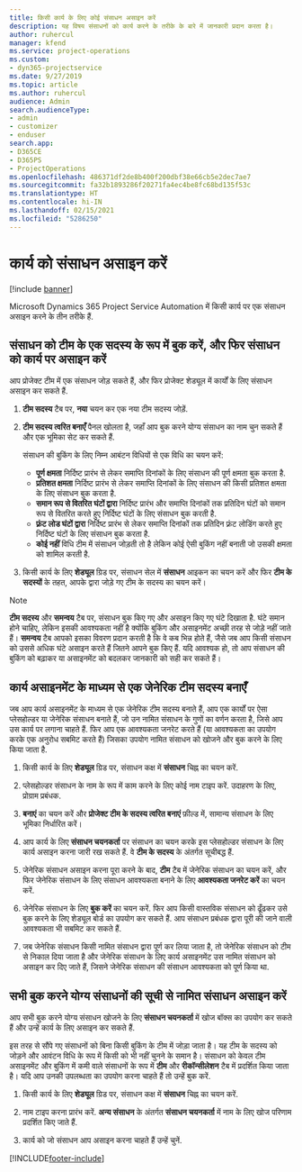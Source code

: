 ```yaml
---
title: किसी कार्य के लिए कोई संसाधन असाइन करें
description: यह विषय संसाधनों को कार्य करने के तरीके के बारे में जानकारी प्रदान करता है।
author: ruhercul
manager: kfend
ms.service: project-operations
ms.custom:
- dyn365-projectservice
ms.date: 9/27/2019
ms.topic: article
ms.author: ruhercul
audience: Admin
search.audienceType:
- admin
- customizer
- enduser
search.app:
- D365CE
- D365PS
- ProjectOperations
ms.openlocfilehash: 486371df2de8b400f200dbf38e66cb5e2dec7ae7
ms.sourcegitcommit: fa32b1893286f20271fa4ec4be8fc68bd135f53c
ms.translationtype: HT
ms.contentlocale: hi-IN
ms.lasthandoff: 02/15/2021
ms.locfileid: "5286250"
---
```

# <a name="assign-a-resource-to-a-task"></a>कार्य को संसाधन असाइन करें

[!include [banner](../includes/psa-now-project-operations.md)]

Microsoft Dynamics 365 Project Service Automation में किसी कार्य पर एक संसाधन असाइन करने के तीन तरीके हैं.

## <a name="book-a-resource-as-a-team-member-and-then-assign-the-resource-to-a-task"></a>संसाधन को टीम के एक सदस्य के रूप में बुक करें, और फिर संसाधन को कार्य पर असाइन करें

आप प्रोजेक्ट टीम में एक संसाधन जोड़ सकते हैं, और फिर प्रोजेक्ट शेड्यूल में कार्यों के लिए संसाधन असाइन कर सकते हैं.

1. **टीम सदस्य** टैब पर, **नया** चयन कर एक नया टीम सदस्य जोड़ें. 

2. **टीम सदस्य त्वरित बनाएँ** पैनल खोलता है, जहाँ आप बुक करने योग्य संसाधन का नाम चुन सकते हैं और एक भूमिका सेट कर सकते हैं. 

    संसाधन की बुकिंग के लिए निम्न आबंटन विधियों से एक विधि का चयन करें:

    - **पूर्ण क्षमता** निर्दिष्ट प्रारंभ से लेकर समाप्ति दिनांकों के लिए संसाधन की पूर्ण क्षमता बुक करता है.
    - **प्रतिशत क्षमता** निर्दिष्ट प्रारंभ से लेकर समाप्ति दिनांकों के लिए संसाधन की किसी प्रतिशत क्षमता के लिए संसाधन बुक करता है.
    - **समान रूप से वितरित घंटों द्वारा** निर्दिष्ट प्रारंभ और समाप्ति दिनांकों तक प्रतिदिन घंटों को समान रूप से वितरित करते हुए निर्दिष्ट घंटों के लिए संसाधन बुक करती है.
    - **फ़्रंट लोड घंटों द्वारा** निर्दिष्ट प्रारंभ से लेकर समाप्ति दिनांकों तक प्रतिदिन फ़्रंट लोडिंग करते हुए निर्दिष्ट घंटों के लिए संसाधन बुक करता है.
    - **कोई नहीं** विधि टीम में संसाधन जोड़ती तो है लेकिन कोई ऐसी बुकिंग नहीं बनाती जो उसकी क्षमता को शामिल करती है.

3. किसी कार्य के लिए **शेड्यूल** ग्रिड पर, संसाधन सेल में **संसाधन** आइकन का चयन करें और फिर **टीम के सदस्यों** के तहत, आपके द्वारा जोड़े गए टीम के सदस्य का चयन करें। 

> [!NOTE]
> **टीम सदस्य** और **समन्वय** टैब पर, संसाधन बुक किए गए और असाइन किए गए घंटे दिखाता है. घंटे समान होने चाहिए, लेकिन इसकी आवश्यकता नहीं है क्योंकि बुकिंग और असाइनमेंट अच्छी तरह से जोड़े नहीं जाते हैं। **समन्वय** टैब आपको इसका विवरण प्रदान करती है कि वे कब भिन्न होते हैं, जैसे जब आप किसी संसाधन को उससे अधिक घंटे असाइन करते हैं जितने आपने बुक किए हैं. यदि आवश्यक हो, तो आप संसाधन की बुकिंग को बढ़ाकर या असाइनमेंट को बदलकर जानकारी को सही कर सकते हैं।

## <a name="create-a-generic-team-member-through-task-assignment"></a>कार्य असाइनमेंट के माध्यम से एक जेनेरिक टीम सदस्य बनाएँ

जब आप कार्य असाइनमेंट के माध्यम से एक जेनेरिक टीम सदस्य बनाते हैं, आप एक कार्यों पर ऐसा प्लेसहोल्डर या जेनेरिक संसाधन बनाते हैं, जो उन नामित संसाधन के गुणों का वर्णन करता है, जिसे आप उस कार्य पर लगाना चाहते हैं. फिर आप एक आवश्यकता जनरेट करते हैं (या आवश्यकता का उपयोग करके एक अनुरोध सबमिट करते हैं) जिसका उपयोग नामित संसाधन को खोजने और बुक करने के लिए किया जाता है.

1. किसी कार्य के लिए **शेड्यूल** ग्रिड पर, संसाधन कक्ष में **संसाधन** चिह्न का चयन करें.

2. प्लेसहोल्डर संसाधन के नाम के रूप में काम करने के लिए कोई नाम टाइप करें. उदाहरण के लिए, प्रोग्राम प्रबंधक.

3. **बनाएं** का चयन करें और **प्रोजेक्ट टीम के सदस्य त्वरित बनाएं** फ़ील्ड में, सामान्य संसाधन के लिए भूमिका निर्धारित करें।

4. आप कार्य के लिए **संसाधन चयनकर्ता** पर संसाधन का चयन करके इस प्लेसहोल्डर संसाधन के लिए कार्य असाइन करना जारी रख सकते हैं. वे **टीम के सदस्य** के अंतर्गत सूचीबद्ध हैं.

5. जेनेरिक संसाधन असाइन करना पूरा करने के बाद, **टीम** टैब में जेनेरिक संसाधन का चयन करें, और फिर जेनेरिक संसाधन के लिए संसाधन आवश्यकता बनाने के लिए **आवश्यकता जनरेट करें** का चयन करें.

6. जेनेरिक संसाधन के लिए **बुक करें** का चयन करें. फिर आप किसी वास्तविक संसाधन को ढूँढकर उसे बुक करने के लिए शेड्यूल बोर्ड का उपयोग कर सकते हैं. आप संसाधन प्रबंधक द्वारा पूरी की जाने वाली आवश्यकता भी सबमिट कर सकते हैं.

7. जब जेनेरिक संसाधन किसी नामित संसाधन द्वारा पूर्ण कर लिया जाता है, तो जेनेरिक संसाधन को टीम से निकाल दिया जाता है और जेनेरिक संसाधन के लिए कार्य असाइनमेंट उस नामित संसाधन को असाइन कर दिए जाते हैं, जिसने जेनेरिक संसाधन की संसाधन आवश्यकता को पूर्ण किया था.

## <a name="assign-a-named-resource-from-the-list-of-all-bookable-resources"></a>सभी बुक करने योग्य संसाधनों की सूची से नामित संसाधन असाइन करें

आप सभी बुक करने योग्य संसाधन खोजने के लिए **संसाधन चयनकर्ता** में खोज बॉक्स का उपयोग कर सकते हैं और उन्हें कार्य के लिए असाइन कर सकते हैं.

इस तरह से सौंपे गए संसाधनों को बिना किसी बुकिंग के टीम में जोड़ा जाता है। यह टीम के सदस्य को जोड़ने और आवंटन विधि के रूप में किसी को भी नहीं चुनने के समान है। संसाधन को केवल टीम असाइनमेंट और बुकिंग में कमी वाले संसाधनों के रूप में **टीम** और **रीकॉन्सीलेशन** टैब में प्रदर्शित किया जाता है। यदि आप उनकी उपलब्धता का उपयोग करना चाहते हैं तो उन्हें बुक करें.

1. किसी कार्य के लिए **शेड्यूल** ग्रिड पर, संसाधन कक्ष में **संसाधन** चिह्न का चयन करें.

2. नाम टाइप करना प्रारंभ करें. **अन्य संसाधन** के अंतर्गत **संसाधन चयनकर्ता** में नाम के लिए खोज परिणाम प्रदर्शित किए जाते हैं.

3. कार्य को जो संसाधन आप असाइन करना चाहते हैं उन्हें चुनें.



[!INCLUDE[footer-include](../includes/footer-banner.md)]